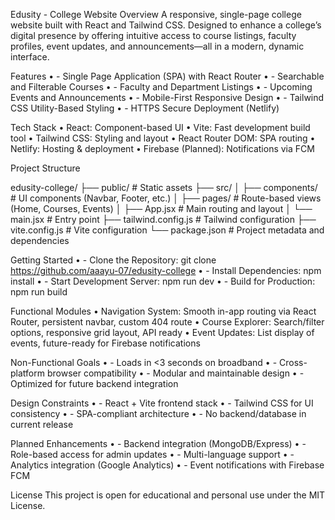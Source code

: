 Edusity - College Website
Overview
A responsive, single-page college website built with React and Tailwind CSS. Designed to enhance a college’s digital presence by offering intuitive access to course listings, faculty profiles, event updates, and announcements—all in a modern, dynamic interface.

Features
•	- Single Page Application (SPA) with React Router
•	- Searchable and Filterable Courses
•	- Faculty and Department Listings
•	- Upcoming Events and Announcements
•	- Mobile-First Responsive Design
•	- Tailwind CSS Utility-Based Styling
•	- HTTPS Secure Deployment (Netlify)

Tech Stack
•	React: Component-based UI
•	Vite: Fast development build tool
•	Tailwind CSS: Styling and layout
•	React Router DOM: SPA routing
•	Netlify: Hosting & deployment
•	Firebase (Planned): Notifications via FCM

Project Structure

edusity-college/
├── public/                # Static assets
├── src/
│   ├── components/        # UI components (Navbar, Footer, etc.)
│   ├── pages/             # Route-based views (Home, Courses, Events)
│   ├── App.jsx            # Main routing and layout
│   └── main.jsx           # Entry point
├── tailwind.config.js     # Tailwind configuration
├── vite.config.js         # Vite configuration
└── package.json           # Project metadata and dependencies

Getting Started
•	- Clone the Repository: git clone https://github.com/aaayu-07/edusity-college
•	- Install Dependencies: npm install
•	- Start Development Server: npm run dev
•	- Build for Production: npm run build

Functional Modules
•	Navigation System: Smooth in-app routing via React Router, persistent navbar, custom 404 route
•	Course Explorer: Search/filter options, responsive grid layout, API ready
•	Event Updates: List display of events, future-ready for Firebase notifications

Non-Functional Goals
•	- Loads in <3 seconds on broadband
•	- Cross-platform browser compatibility
•	- Modular and maintainable design
•	- Optimized for future backend integration

Design Constraints
•	- React + Vite frontend stack
•	- Tailwind CSS for UI consistency
•	- SPA-compliant architecture
•	- No backend/database in current release

Planned Enhancements
•	- Backend integration (MongoDB/Express)
•	- Role-based access for admin updates
•	- Multi-language support
•	- Analytics integration (Google Analytics)
•	- Event notifications with Firebase FCM


License
This project is open for educational and personal use under the MIT License.
